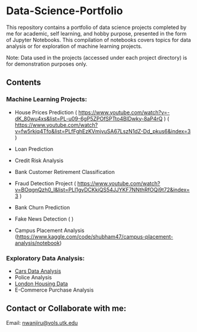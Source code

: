 # Data-Science-Portfolio

This repository contains a portfolio of data science projects completed by me for academic, self learning, and hobby purpose, presented in the form of Jupyter Notebooks. This compilation of notebooks covers topics for data analysis or for exploration of machine learning projects. 

Note: Data used in the projects (accessed under each project directory) is for demonstration purposes only.

## Contents


 ### Machine Learning Projects: 
 
 * House Prices Prediction ( https://www.youtube.com/watch?v=-dK_80wu4xs&list=PL-u09-6gP5ZPOfSPTto4BIDwky-8aP4rQ )
 ( https://www.youtube.com/watch?v=fw5rkjq4Tfo&list=PLfFghEzKVmjvuSA67LszN1dZ-Dd_pkus6&index=3 )
 
 * Loan Prediction 

 * Credit Risk Analysis
 
 * Bank Customer Retirement Classification
 
 * Fraud Detection Project
 ( https://www.youtube.com/watch?v=BOqgnQzh0_I&list=PLl1gyDCKkiQS54JJYKF7NNthRfOQi9t72&index=3 )
 
 * Bank Churn Prediction

 * Fake News Detection
 ( )
 
 * Campus Placement Analysis
 (https://www.kaggle.com/code/shubham47/campus-placement-analysis/notebook)



### Exploratory Data Analysis:
* <a href="https://github.com/Kamundos/Data-Science-Portfolio/tree/main/CARS%20Data%20Analysis%20%7C%20Project%201"> Cars Data Analysis </a> 
* Police Analysis
* <a href="https://github.com/Kamundos/Data-Science-Portfolio/tree/main/London%20Housing"> London Housing Data </a> 
* E-Commerce Purchase Analysis





## Contact or Collaborate with me:
Email: nwanjiru@vols.utk.edu

